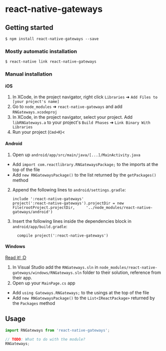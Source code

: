 
# react-native-gateways

## Getting started

`$ npm install react-native-gateways --save`

### Mostly automatic installation

`$ react-native link react-native-gateways`

### Manual installation


#### iOS

1. In XCode, in the project navigator, right click `Libraries` ➜ `Add Files to [your project's name]`
2. Go to `node_modules` ➜ `react-native-gateways` and add `RNGateways.xcodeproj`
3. In XCode, in the project navigator, select your project. Add `libRNGateways.a` to your project's `Build Phases` ➜ `Link Binary With Libraries`
4. Run your project (`Cmd+R`)<

#### Android

1. Open up `android/app/src/main/java/[...]/MainActivity.java`
  - Add `import com.reactlibrary.RNGatewaysPackage;` to the imports at the top of the file
  - Add `new RNGatewaysPackage()` to the list returned by the `getPackages()` method
2. Append the following lines to `android/settings.gradle`:
  	```
  	include ':react-native-gateways'
  	project(':react-native-gateways').projectDir = new File(rootProject.projectDir, 	'../node_modules/react-native-gateways/android')
  	```
3. Insert the following lines inside the dependencies block in `android/app/build.gradle`:
  	```
      compile project(':react-native-gateways')
  	```

#### Windows
[Read it! :D](https://github.com/ReactWindows/react-native)

1. In Visual Studio add the `RNGateways.sln` in `node_modules/react-native-gateways/windows/RNGateways.sln` folder to their solution, reference from their app.
2. Open up your `MainPage.cs` app
  - Add `using Gateways.RNGateways;` to the usings at the top of the file
  - Add `new RNGatewaysPackage()` to the `List<IReactPackage>` returned by the `Packages` method


## Usage
```javascript
import RNGateways from 'react-native-gateways';

// TODO: What to do with the module?
RNGateways;
```
  